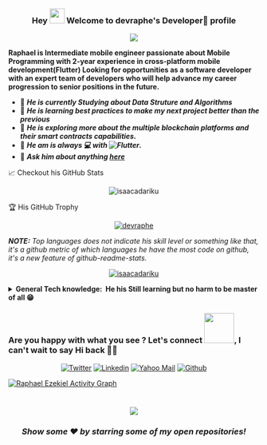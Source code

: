 <h3 align="center">
 Hey <img src="https://media.giphy.com/media/hvRJCLFzcasrR4ia7z/giphy.gif" width="30px"/> Welcome to devraphe's Developer🕎 profile
</h3>

<!-- Typing SVG by DenverCoder1 - https://github.com/DenverCoder1/readme-typing-svg -->
<p align="center">
  <a href="https://github.com/DenverCoder1/readme-typing-svg"><img src="https://readme-typing-svg.herokuapp.com?color=%2336BCF7&size=18&height=100&lines=Hey!!!+ Welcome+to+Raphael's+profile;He+is+a+Mobile+Engineer;With+2+years%2B+experience;In+cross+Platform+Development+;With+Flutter+%F0%9F%92%99%F0%9F%92%99%F0%9F%92%99;He+is+always+learning+new+things;Watch+this+space"></a>
</p>

**Raphael is Intermediate mobile engineer passionate about Mobile Programming with 2-year experience in cross-platform mobile development(Flutter) Looking for opportunities as a software developer with an expert team of developers who will help advance my career progression to senior positions in the future.**

- 🔭 **_He is currently Studying about Data Struture and Algorithms_**
- 🌱 **_He is learning best practices to make my next project better than the previous_**
- 🧊 **_He is exploring more about the multiple blockchain platforms and their smart contracts capabilities._**
- 👯 **_He am is always 💻 with ![Flutter](https://img.shields.io/badge/FLUTTER-02569B.svg?&style=flat&logo=flutter&logoColor=white)._**
- 💬 **_Ask him about anything [here](https://github.com/devRaphe/devRaphe/issues)_**

📈 Checkout his GitHub Stats

<p align="center"> <img src="https://github-readme-stats.vercel.app/api?username=devraphe&show_icons=true&theme=gotham" alt="isaacadariku" />

🏆 His GitHub Trophy

<p align="center"> <a href="https://github.com/ryo-ma/github-profile-trophy"><img src="https://github-profile-trophy.vercel.app/?username=devraphe&margin-w=5&theme=onedark" alt="devraphe" /></a> </p>

_**NOTE:** Top languages does not indicate his skill level or something like that, it's a github metric of which languages he have the most code on github, it's a new feature of github-readme-stats._

<p align="center"> <a href="https://github-readme-stats.vercel.app/api/top-langs/?username=isaacadariku&hide=TeX&layout=compact&theme=gotham"><img src="https://github-readme-stats.vercel.app/api/top-langs/?username=devraphe&hide=TeX&layout=compact&theme=gotham" alt="isaacadariku" /></a> </p>


<details>
  <summary><b>General Tech knowledge: &nbsp;He his Still learning but no harm to be master of all 😁</b></summary>
  <br/>

## 🛠️ My favorite tools

### 👨‍💻 **Programming languages**

<p>

![C#](https://img.shields.io/badge/C%23%20-%23239120.svg?logo=c-sharp&logoColor=white)&nbsp;
![C++](https://img.shields.io/badge/C++%20-%2300599C.svg?logo=c%2B%2B&logoColor=white)&nbsp;
![C](https://img.shields.io/badge/C%20-%232370ED.svg?logo=c&logoColor=white) &nbsp;
![CSS3](https://img.shields.io/badge/CSS3-%231572B6.svg?&style=flat&logo=css3&logoColor=white)&nbsp;
![Dart](https://img.shields.io/badge/DART-%230175C2.svg?&style=flat&logo=dart&logoColor=white) &nbsp;\
![Ethereum](https://img.shields.io/badge/ETHEREUM-3C3C3D.svg?&style=flat&logo=ethereum&logoColor=white)&nbsp;
![HTML5](https://img.shields.io/badge/HTML5-E34F26.svg?&style=flat&logo=html5&logoColor=white)&nbsp;
![JavaScript](https://img.shields.io/badge/JAVASCRIPT-323330.svg?&style=flat&logo=javascript&logoColor=%23F7DF1E)&nbsp;

</p>

### 🧰 **Frameworks and libraries**

<p>


![Flutter](https://img.shields.io/badge/FLUTTER-02569B.svg?&style=flat&logo=flutter&logoColor=white) &nbsp;
![GitHub Actions](https://img.shields.io/badge/GitHub%20Actions%20-%232671E5.svg?logo=github%20actions&logoColor=white) &nbsp;\
![Material Design](https://img.shields.io/badge/Material%20Design%20-%230081CB.svg?logo=material-design&logoColor=white) &nbsp;
![Wordpress](https://img.shields.io/badge/Wordpress-21759B?logo=wordpress&logoColor=white) &nbsp;

</p>

### 🗄️ **Databases and cloud hosting**

<p>


![Firebase](https://img.shields.io/badge/FIREBASE-FFCA28.svg?&style=flat&logo=firebase&logoColor=black)&nbsp;
![GitHub Pages](https://img.shields.io/badge/GitHub%20Pages-%23327FC7.svg?logo=github&logoColor=white)&nbsp;
![SQLite](https://img.shields.io/badge/SQLITE-003B57.svg?&style=flat&logo=sqlite&logoColor=white)


</p>

### 💻 **Software and tools**

<p>

![Android Studio](https://img.shields.io/badge/Android%20Studio-008678.svg?logo=android-studio&logoColor=white)&nbsp;
![FIGMA](https://img.shields.io/badge/figma-%23F24E1E.svg?&style=for-the-badge&logo=figma&logoColor=white)&nbsp;\
![Git](https://img.shields.io/badge/GIT-%23F05033.svg?&style=flat&logo=git&logoColor=white)&nbsp;
![GitHub](https://img.shields.io/badge/GITHUB-%23121011.svg?&style=flat&logo=github&logoColor=white)&nbsp;
![GitLab](https://img.shields.io/badge/GITLAB-%23181717.svg?&style=flat&logo=gitlab&logoColor=white)&nbsp;
![Google Sheets](https://img.shields.io/badge/Google%20Sheets%20-%2334A853.svg?logo=google%20sheets&logoColor=white)&nbsp;\
![LINUX](https://img.shields.io/badge/LINUX-FCC624?style=flat-square&logo=linux&logoColor=black)&nbsp;
![MVC Architecture](https://img.shields.io/badge/MVC-888888.svg?&style=flat&logoColor=white)&nbsp;
![MVVM Architecture](https://img.shields.io/badge/MVVM-888888.svg?&style=flat&logoColor=white)&nbsp;
![Postman](https://img.shields.io/badge/Postman-FF6C37?logo=postman&logoColor=white)&nbsp;
![REST API](https://img.shields.io/badge/REST-02569B.svg?&style=flat&logo=rest&logoColor=white)&nbsp;
![SCRUM](https://img.shields.io/badge/SCRUM-6DB33F.svg?&style=flat&logo=ddd&logoColor=white)&nbsp;
![TDD](https://img.shields.io/badge/TEST%20DD-E34F26.svg?&style=flat&logo=tdd&logoColor=white)&nbsp;\
![VSCode](https://img.shields.io/badge/VSCODE-007ACC.svg?&style=flat&logo=visual-studio-code)&nbsp;

</p>

</details>

### Are you happy with what you see ? Let's connect <img src="https://media.giphy.com/media/LnQjpWaON8nhr21vNW/giphy.gif" width="60">, I can't wait to say Hi back 🙋‍♂️

<p align="center">
  <a href="https://twitter.com/intent/follow?screen_name=devraphe"><img alt="Twitter" title="Connect via twitter" src="https://img.shields.io/badge/-Twitter-1DA1F2?style=for-the-badge&logo=twitter&logoColor=white"/></a>
  <a href="https://www.linkedin.com/in/etiabasi-ezekiel/"><img alt="Linkedin" title="Connect with linkedin" src="https://img.shields.io/badge/linkedin-%230077B5.svg?&style=for-the-badge&logo=linkedin&logoColor=white"></a>
<a href="mailto:etiabasiezekiel@ymail.com"><img alt="Yahoo Mail" title="Email Raphael Ezekiel" src="https://img.shields.io/badge/Yahoo!-6001D2?style=for-the-badge&logo=Yahoo!&logoColor=white"></a>
<a href="https://github.com/devraphe"><img alt="Github" title="Follow Raphael Ezekiel" src="https://img.shields.io/badge/github-%23121011.svg?&style=for-the-badge&logo=github&logoColor=white"/></a>

</p>

<!-- GIthub graph by - https://github.com/ashutosh00710/github-readme-activity-graph -->

<a href="https://github.com/ashutosh00710/github-readme-activity-graph"><img alt="Raphael Ezekiel Activity Graph" src="https://activity-graph.herokuapp.com/graph?username=devraphe&bg_color=1F222E&color=F8D866&line=F85D7F&point=FFFFFF&hide_border=true" /></a>

#

<div align="center">

![](https://visitor-badge.glitch.me/badge?page_id=isaacadariku.isaacadariku)

### **_Show some ❤️ by starring some of my open repositories!_**

</div>
